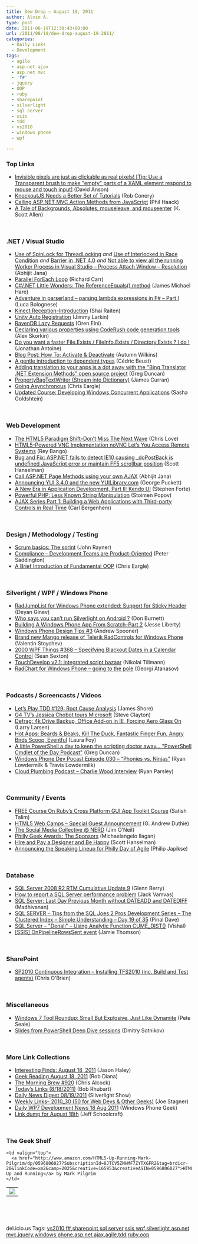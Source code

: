 ```yaml
---
title: Dew Drop – August 19, 2011
author: Alvin A.
type: post
date: 2011-08-19T12:30:43+00:00
url: /2011/08/19/dew-drop-august-19-2011/
categories:
  - Daily Links
  - Development
tags:
  - agile
  - asp.net ajax
  - asp.net mvc
  - 'f#'
  - jquery
  - OOP
  - ruby
  - sharepoint
  - silverlight
  - sql server
  - ssis
  - tdd
  - vs2010
  - windows phone
  - wpf

---
```

### <a name="top"></a>Top Links

  * [Invisible pixels are just as clickable as real pixels! [Tip: Use a Transparent brush to make "empty" parts of a XAML element respond to mouse and touch input]][1] (David Anson)
  * [KnockoutJS Needs a Better Set of Tutorials][2] (Rob Conery)
  * [Calling ASP.NET MVC Action Methods from JavaScript][3] (Phil Haack)
  * [A Tale of Backgrounds, Absolutes, mouseleave, and mouseenter][4] (K. Scott Allen)

&#160;

### <a name="dotnet"></a>.NET / Visual Studio

  * [Use of SpinLock for ThreadLocking][5] _and_ [Use of Interlocked in Race Condition][6] _and_ [Barrier in .NET 4.0][7] _and_ [Not able to view all the running Worker Process in Visual Studio – Process Attach Window – Resolution][8] (Abhijit Jana)
  * [Parallel ForEach Loop][9] (Richard Carr)
  * [C#/.NET Little Wonders: The ReferenceEquals() method][10] (James Michael Hare)
  * [Adventure in parserland – parsing lambda expressions in F# – Part I][11] (Luca Bolognese)
  * [Kinect Reception–Introduction][12] (Shai Raiten)
  * [Unity Auto Registration][13] (Jimmy Larkin)
  * [RavenDB Lazy Requests][14] (Oren Eini)
  * [Declaring various properties using CodeRush code generation tools][15] (Alex Skorkin)
  * [Do you want a faster File.Exists / FileInfo.Exists / Directory.Exists ? I do !][16] (Jonathan Antoine)
  * [Blog Post: How To: Activate & Deactivate][17] (Autumn Wilkins)
  * [A gentle introduction to dependent types][18] (Cédric Beust)
  * [Adding translation to your apps is a dot away with the "Bing Translator .NET Extension Methods" open source project][19] (Greg Duncan)
  * [PropertyBagTextWriter (Stream into Dictionary)][20] (James Curran)
  * [Going Asynchronous][21] (Chris Eargle)
  * [Updated Course: Developing Windows Concurrent Applications][22] (Sasha Goldshtein)

&#160;

### <a name="web"></a>Web Development

  * [The HTML5 Paradigm Shift–Don’t Miss The Next Wave][23] (Chris Love)
  * [HTML5-Powered VNC Implementation noVNC Let&#8217;s You Access Remote Systems][24] (Rey Bango)
  * [Bug and Fix: ASP.NET fails to detect IE10 causing _doPostBack is undefined JavaScript error or maintain FF5 scrollbar position][25] (Scott Hanselman)
  * [Call ASP.NET Page Methods using your own AJAX][26] (Abhijit Jana)
  * [Announcing YUI 3.4.0 and the new YUILibrary.com][27] (George Puckett)
  * [A New Era in Application Development, Part II: Kendo UI][28] (Stephen Forte)
  * [Powerful PHP: Less Known String Manipulation][29] (Stoimen Popov)
  * [AJAX Series Part 1: Building a Web Applications with Third-party Controls in Real Time][30] (Carl Bergenhem)

&#160;

### <a name="design"></a>Design / Methodology / Testing

  * [Scrum basics: The sprint][31] (John Rayner)
  * [Compliance – Development Teams are Product-Oriented][32] (Peter Saddington)
  * [A Brief Introduction of Fundamental OOP][33] (Chris Eargle)

&#160;

### <a name="silverlight"></a>Silverlight / WPF / Windows Phone

  * [RadJumpList for Windows Phone extended: Support for Sticky Header][34] (Deyan Ginev)
  * [Who says you can’t run Silverlight on Android ?][35] (Don Burnett)
  * [Building A Windows Phone App From Scratch–Part 2][36] (Jesse Liberty)
  * [Windows Phone Design Tips #3][37] (Andrew Spooner)
  * [Brand new Mango release of Telerik RadControls for Windows Phone][38] (Valentin Stoychev)
  * <a href="http://wpf.2000things.com/2011/08/19/368-specifying-blackout-dates-in-a-calendar-control" target="_blank">2000 WPF Things #368 – Specifying Blackout Dates in a Calendar Control</a> (Sean Sexton)
  * [TouchDevelop v2.1: integrated script bazaar][39] (Nikolai Tillmann)
  * <a href="http://feedproxy.google.com/~r/Telerik/~3/EHKVBNLECEY/radchart-for-windows-phone-going-to-the-pole.aspx" target="_blank">RadChart for Windows Phone – going to the pole</a> (Georgi Atanasov)

&#160;

### <a name="podcasts"></a>Podcasts / Screencasts / Videos

  * [Let&#8217;s Play TDD #129: Root Cause Analysis][40] (James Shore)
  * [G4 TV’s Jessica Chobot tours Microsoft][41] (Steve Clayton)
  * [Defrag: 4k Drive Backup, Office Add-on in IE, Forcing Aero Glass On][42] (Larry Larsen)
  * [Hot Apps: Beards & Beaks, Kill The Duck, Fantastic Finger Fun, Angry Birds Scoop, Eventful][43] (Laura Foy)
  * [A little PowerShell a day to keep the scripting doctor away&#8230; "PowerShell Cmdlet of the Day Podcast"][44] (Greg Duncan)
  * <a href="http://feedproxy.google.com/~r/WindowsPhoneDevPodcast/~3/jnVFaavYYb0/" target="_blank">Windows Phone Dev Pocast Episode 030 &#8211; “Phonies vs. Ninjas”</a> (Ryan Lowdermilk & Travis Lowdermilk)
  * <a href="http://feedproxy.google.com/~r/cloudPlumbing/~3/fLLw20OyJsY/charlie-wood-interview" target="_blank">Cloud Plumbing Podcast &#8211; Charlie Wood Interview</a> (Ryan Parsley)

&#160;

### <a name="events"></a>Community / Events

  * <a href="http://rubylearning.com/blog/2011/08/19/free-course-on-rubys-cross-platform-gui-app-toolkit/" target="_blank">FREE Course On Ruby’s Cross Platform GUI App Toolkit Course</a> (Satish Talim)
  * [HTML5 Web Camps &#8211; Special Guest Announcement][45] (G. Andrew Duthie)
  * [The Social Media Collective @ NERD][46] (Jim O’Neil)
  * [Philly Geek Awards: The Sponsors][47] (Michaelangelo Ilagan)
  * [Hire and Pay a Designer and Be Happy][48] (Scott Hanselman)
  * <a href="http://www.skimedic.com/blog/post/2011/08/17/Announcing-the-Speaking-Lineup-for-Philly-Day-of-Agile.aspx" target="_blank">Announcing the Speaking Lineup for Philly Day of Agile</a> (Philip Japikse)

&#160;

### <a name="db"></a>Database

  * [SQL Server 2008 R2 RTM Cumulative Update 9][49] (Glenn Berry)
  * [How to report a SQL Server performance problem][50] (Jack Vamvas)
  * [SQL Server: Last Day Previous Month without DATEADD and DATEDIFF][51] (Madhivanan)
  * [SQL SERVER – Tips from the SQL Joes 2 Pros Development Series – The Clustered Index – Simple Understanding – Day 19 of 35][52] (Pinal Dave)
  * [SQL Server – "Denali" – Using Analytic Function CUME_DIST()][53] (Vishal)
  * <a href="http://feedproxy.google.com/~r/jamiet/~3/DCmmV_EjGfw/ssis-onpipelinerowssent-event.aspx" target="_blank">[SSIS] OnPipelineRowsSent event</a> (Jamie Thomson)

&#160;

### <a name="sp"></a>SharePoint

  * [SP2010 Continuous Integration – Installing TFS2010 (inc. Build and Test agents)][54] (Chris O&#8217;Brien)

&#160;

### <a name="misc"></a>Miscellaneous

  * [Windows 7 Tool Roundup: Small But Explosive, Just Like Dynamite][55] (Pete Seale)
  * <a href="http://dmitrysotnikov.wordpress.com/2011/08/18/slides-from-deep-dive-sessions/" target="_blank">Slides from PowerShell Deep Dive sessions</a> (Dmitry Sotnikov)

&#160;

### <a name="links"></a>More Link Collections

  * [Interesting Finds: August 18, 2011][56] (Jason Haley)
  * [Geek Reading August 18, 2011][57] (Rob Diana)
  * [The Morning Brew #920][58] (Chris Alcock)
  * [Today&#8217;s Links (8/18/2011)][59] (Bob Rhubart)
  * [Daily News Digest 08/19/2011][60] (Silverlight Show)
  * [Weekly Links– 2010_30 (50 for Web Devs & Other Geeks)][61] (Joe Stagner)
  * [Daily WP7 Development News 18 Aug 2011][62] (Windows Phone Geek)
  * [Link dump for August 18th][63] (Jeff Schoolcraft)

&#160;

### <a name="shelf"></a>The Geek Shelf

<table border="0" cellspacing="0" cellpadding="0">
  <tr>
    <td>
      <img data-recalc-dims="1" decoding="async" src="https://i0.wp.com/ecx.images-amazon.com/images/I/41gKeER5mVL._SL160_.jpg?w=660" />
    </td>
    
    <td valign="top">
      <a href="http://www.amazon.com/HTML5-Up-Running-Mark-Pilgrim/dp/0596806027?SubscriptionId=0JTCV5ZMHMF7ZYTXGFR2&tag=brdicr-20&linkCode=xm2&camp=2025&creative=165953&creativeASIN=0596806027">HTML5: Up and Running</a> by Mark Pilgrim
    </td>
  </tr>
</table>

&#160;

<div style="padding-bottom: 0px; margin: 0px; padding-left: 0px; padding-right: 0px; display: inline; float: none; padding-top: 0px" id="scid:C16BAC14-9A3D-4c50-9394-FBFEF7A93539:6261547d-a19d-45ba-85d4-bf61f13d1252" class="wlWriterEditableSmartContent">
  <!--dotnetkickit-->
</div>

&#160;

<div style="padding-bottom: 0px; margin: 0px; padding-left: 0px; padding-right: 0px; display: inline; float: none; padding-top: 0px" id="scid:0767317B-992E-4b12-91E0-4F059A8CECA8:5561a1d4-52ff-4c8a-916b-4f42b5b7b638" class="wlWriterEditableSmartContent">
  del.icio.us Tags: <a href="http://del.icio.us/popular/vs2010" rel="tag">vs2010</a>,<a href="http://del.icio.us/popular/f%23" rel="tag">f#</a>,<a href="http://del.icio.us/popular/sharepoint" rel="tag">sharepoint</a>,<a href="http://del.icio.us/popular/sql+server" rel="tag">sql server</a>,<a href="http://del.icio.us/popular/ssis" rel="tag">ssis</a>,<a href="http://del.icio.us/popular/wpf" rel="tag">wpf</a>,<a href="http://del.icio.us/popular/silverlight" rel="tag">silverlight</a>,<a href="http://del.icio.us/popular/asp.net+mvc" rel="tag">asp.net mvc</a>,<a href="http://del.icio.us/popular/jquery" rel="tag">jquery</a>,<a href="http://del.icio.us/popular/windows+phone" rel="tag">windows phone</a>,<a href="http://del.icio.us/popular/asp.net+ajax" rel="tag">asp.net ajax</a>,<a href="http://del.icio.us/popular/agile" rel="tag">agile</a>,<a href="http://del.icio.us/popular/tdd" rel="tag">tdd</a>,<a href="http://del.icio.us/popular/ruby" rel="tag">ruby</a>,<a href="http://del.icio.us/popular/oop" rel="tag">oop</a>
</div>

 [1]: http://blogs.msdn.com/b/delay/archive/2011/08/18/invisible-pixels-are-just-as-clickable-as-real-pixels-tip-use-a-transparent-brush-to-make-quot-empty-quot-parts-of-a-xaml-element-respond-to-mouse-and-touch-input.aspx
 [2]: http://feedproxy.google.com/~r/wekeroad/EeKc/~3/Lunpm-G5W0Q/my-eyes-please-youre-killing-javascript-kitties
 [3]: http://feeds.haacked.com/~r/haacked/~3/fGulp4PuytY/calling-asp-net-mvc-action-methods-from-javascript.aspx
 [4]: http://odetocode.com/Blogs/scott/archive/2011/08/17/a-tale-of-backgrounds-absolutes-mouseleave-and-mouseenter.aspx
 [5]: http://dailydotnettips.com/2011/08/15/use-of-spinlock-for-threadlocking/
 [6]: http://dailydotnettips.com/2011/08/17/use-of-interlocked-in-race-condition/
 [7]: http://dailydotnettips.com/2011/08/18/barrier-in-net-4-0/
 [8]: http://abhijitjana.net/2011/08/18/no-able-to-view-all-the-running-worker-process-in-visual-studio-process-attach-window-resolution/
 [9]: http://feedproxy.google.com/~r/BlackwaspLatestAdditions/~3/pEJuK20PsnQ/ParallelForEach.aspx
 [10]: http://feedproxy.google.com/~r/BlackRabbitCoder/~3/lQHTBjEdmus/c.net-little-wonders-the-referenceequals-method.aspx
 [11]: http://lucabolognese.wordpress.com/2011/08/19/adventure-in-parserland-parsing-lambda-expressions-in-f-part-i/
 [12]: http://feedproxy.google.com/~r/ShaiRaiten/~3/u5NEX8l9yj8/kinect-reception-introduction.aspx
 [13]: http://jimmylarkin.net/post.aspx?id=95ff6e80-a52b-437b-81aa-68ba1811a9ef
 [14]: http://feedproxy.google.com/~r/AyendeRahien/~3/aB_MDgzJi1I/ravendb-lazy-requests
 [15]: http://www.skorkin.com/2011/08/declaring-various-properties-using-coderush-code-generation-tools/
 [16]: http://feedproxy.google.com/~r/JonathanAntoine/~3/TMzngLVY4Aw/
 [17]: http://community.codesmithtools.com/CodeSmith_Official_7/b/announcements/archive/2011/08/18/how-to-activate-amp-deactivate.aspx
 [18]: http://feedproxy.google.com/~r/beust/OtakuXml/~3/iVa9AVojwcg/
 [19]: http://coolthingoftheday.blogspot.com/2011/08/adding-translation-to-your-apps-is-dot.html
 [20]: http://honestillusion.com/blogs/blog_0/archive/2011/08/18/propertybagtextwriter-stream-into-dictionary.aspx
 [21]: http://www.kodefuguru.com/post/2011/08/19/Going-Asynchronous.aspx
 [22]: http://blogs.microsoft.co.il/blogs/sasha/archive/2011/08/18/updated-course-developing-windows-concurrent-applications.aspx
 [23]: http://professionalaspnet.com/archive/2011/08/18/The-HTML5-Paradigm-Shift_1320_Don_1920_t-Miss-The-Next-Wave.aspx
 [24]: http://blogs.msdn.com/b/scriptjunkie/archive/2011/08/18/html5-powered-vnc-implementation-novnc-let-s-you-access-remote-systems.aspx
 [25]: http://feedproxy.google.com/~r/ScottHanselman/~3/syxz5blQJGc/BugAndFixASPNETFailsToDetectIE10CausingDoPostBackIsUndefinedJavaScriptErrorOrMaintainFF5ScrollbarPosition.aspx
 [26]: http://dailydotnettips.com/2011/08/16/call-asp-net-page-methods-using-ajax/
 [27]: http://feeds.yuiblog.com/~r/YahooUserInterfaceBlog/~3/mABlQWc89cg/
 [28]: http://feedproxy.google.com/~r/StephenFortesBlog/~3/DzP7jG6Qu0s/PermaLink,guid,b3c6493d-c92b-4122-a150-d9674ecfdaea.aspx
 [29]: http://feedproxy.google.com/~r/stoimenblog/~3/Q_43IZdI_us/
 [30]: http://feedproxy.google.com/~r/Telerik/~3/9taGqYB8xNA/ajax-series-part-1-building-a-web-applications-with-third-party-controls-in-real-time.aspx
 [31]: http://sharpfellows.com/post.aspx?id=179e624d-e4d2-49bf-bfe1-b50d95467487
 [32]: http://feedproxy.google.com/~r/agilescout/~3/-4dUOZGC62c/
 [33]: http://www.kodefuguru.com/post/2011/08/18/A-Brief-Introduction-of-Fundamental-OOP.aspx
 [34]: http://feedproxy.google.com/~r/Telerik/~3/DyIDa3Dsrk0/radjumplist-for-windows-phone-extended-support-for-sticky-header.aspx
 [35]: http://feedproxy.google.com/~r/d4dotnet/~3/P91T_vAh_As/post.aspx
 [36]: http://feedproxy.google.com/~r/JesseLiberty-SilverlightGeek/~3/XBIeJBrrUgc/
 [37]: http://feedproxy.google.com/~r/ubelly/~3/8yKaQY33fyU/
 [38]: http://feedproxy.google.com/~r/Telerik/~3/7gZBZy4jrmA/bright-new-mango-release-of-telerik-radcontrols-for-windows-phone.aspx
 [39]: http://blogs.msdn.com/b/nikolait/archive/2011/08/18/touchdevelop-v2-1-integrated-script-bazaar.aspx
 [40]: http://jamesshore.com/Blog/Lets-Play/Episode-129.html
 [41]: http://blogs.technet.com/b/next/archive/2011/08/18/g4-tv-s-jessica-chobot-tours-microsoft.aspx
 [42]: http://channel9.msdn.com/Shows/The-Defrag-Show/Defrag-4k-Drive-Backup-Office-Add-on-in-IE-Forcing-Aero-Glass-On
 [43]: http://channel9.msdn.com/Shows/Hot-Apps/Hot-Apps-Beards--Beaks-Kill-The-Duck-Fantastic-Finger-Fun-Angry-Birds-Scoop-Eventful
 [44]: http://coolthingoftheday.blogspot.com/2011/08/little-powershell-day-to-keep-scripting.html
 [45]: http://feeds.devhammer.net/~r/devhammer/~3/LmCsoAtUEFM/html5-web-camps---special-guest-announcement
 [46]: http://blogs.msdn.com/b/jimoneil/archive/2011/08/18/the-social-media-collective-nerd.aspx
 [47]: http://geekadelphia.com/2011/08/18/philly-geek-awards-the-sponsors/
 [48]: http://feedproxy.google.com/~r/ScottHanselman/~3/ZT5PkhZiqmo/HireAndPayADesignerAndBeHappy.aspx
 [49]: http://www.sqlservercentral.com/blogs/glennberry/archive/2011/08/19/sql-server-2008-r2-rtm-cumulative-update-9.aspx
 [50]: http://feedproxy.google.com/~r/sqlserverpedia/~3/f6hhbpNoP40/
 [51]: http://feedproxy.google.com/~r/sqlservercurry/blog/~3/Sbt7tc3N56Q/sql-server-last-day-previous-month.html
 [52]: http://blog.sqlauthority.com/2011/08/19/sql-server-tips-from-the-sql-joes-2-pros-development-series-the-clustered-index-simple-understanding-day-19-of-35/
 [53]: http://feedproxy.google.com/~r/sqlserverpedia/~3/gJxjPHT41Ec/
 [54]: http://feedproxy.google.com/~r/ChrisObrien/~3/TN6GKgC3iIg/sp2010-continuous-integration.html
 [55]: http://www.pseale.com/blog/Windows7ToolRoundupSmallButExplosiveJustLikeDynamite.aspx
 [56]: http://jasonhaley.com/blog/post.aspx?id=05341eb1-de4a-460d-a8c4-b75a9651624e
 [57]: http://feedproxy.google.com/~r/RegularGeek/~3/OZSQN1vDm1M/
 [58]: http://feedproxy.google.com/~r/ReflectivePerspective/~3/KeJgZGhNNso/
 [59]: http://feedproxy.google.com/~r/brhubartOTN/~3/krocNmEU2mY/today_s_links_8_18
 [60]: http://feedproxy.google.com/~r/silverlightshow/~3/yDzcJWNqL68/Daily-News-Digest-08-19-2011.aspx
 [61]: http://feedproxy.google.com/~r/MSJoe/~3/KuMzGdIHQ_M/
 [62]: http://www.windowsphonegeek.com/news/daily-wp7-development-news-18-aug-2011
 [63]: http://thequeue.net/blog/2011/08/18/link-dump-for-august-18th/